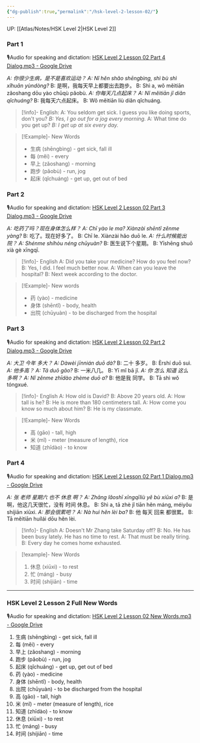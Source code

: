 ```yaml
---
{"dg-publish":true,"permalink":"/hsk-level-2-lesson-02/"}
---
```


UP: [[Atlas/Notes/HSK Level 2\|HSK Level 2]]

### Part 1
🎙️Audio for speaking and dictation: [HSK Level 2 Lesson 02 Part 4 Dialog.mp3 - Google Drive](https://drive.google.com/file/d/1xhFxvCv3RkTPdxY9buDQ8tA0N5mywINT/view?usp=drive_link)

*A: 你很少生病，是不是喜欢运动？*
*A: Nǐ hěn shǎo shēngbìng, shì bù shì xǐhuān yùndòng?* 
B: 是啊，我每天早上都要出去跑步。
B: Shì a, wǒ měitiān zǎoshang dōu yào chūqù pǎobù. 
*A: 你每天几点起床？*
*A: Nǐ měitiān jǐ diǎn qǐchuáng?* 
B: 我每天六点起床。
B: Wǒ měitiān liù diǎn qǐchuáng.


> [!info]- English:
A: You seldom get sick. I guess you like doing sports, don't you?
*B: Yes, I go out for a jog every morning.*
A: What time do you get up?
*B: I get up at six every day.*

> [!Example]- New Words
> - 生病 (shēngbìng) - get sick, fall ill
> - 每 (měi) - every
> - 早上 (zǎoshang) - morning
> - 跑步 (pǎobù) - run, jog
> - 起床 (qǐchuáng) - get up, get out of bed

### Part 2
🎙️Audio for speaking and dictation: [HSK Level 2 Lesson 02 Part 3 Dialog.mp3 - Google Drive](https://drive.google.com/file/d/1dZ4QBmoYM_c_CNtpKllAL54mfxiWwzzl/view?usp=drive_link)

*A: 吃药了吗？现在身体怎么样？*
*A: Chī yào le ma? Xiànzài shēntǐ zěnme yàng?* 
B: 吃了。现在好多了。
B: Chī le. Xiànzài hǎo duō le. 
*A: 什么时候能出院？*
*A: Shénme shíhòu néng chūyuàn?* 
B: 医生说下个星期。
B: Yīshēng shuō xià gè xīngqī.


> [!info]- English
A: Did you take your medicine? How do you feel now?
B: Yes, I did. I feel much better now.
A: When can you leave the hospital?
B: Next week according to the doctor.

> [!Example]- New words
> - 药 (yào) - medicine
> - 身体 (shēntǐ) - body, health
> - 出院 (chūyuàn) - to be discharged from the hospital

### Part 3
🎙️Audio for speaking and dictation: [HSK Level 2 Lesson 02 Part 2 Dialog.mp3 - Google Drive](https://drive.google.com/file/d/1TjL2rChLBjfoev7MD2BLHzLo_IXHRTUF/view?usp=drive_link)

*A: 大卫  今年  多大？*
*A: Dàwèi jīnnián duō dà?* 
B: 二十  多岁。
B: Èrshí duō suì. 
*A: 他多高？*
*A: Tā duō gāo?* 
B: 一米八几。
B: Yī mǐ bā jǐ. 
*A: 你  怎么  知道  这么  多啊？*
*A: Nǐ zěnme zhīdào zhème duō a?* 
B: 他是我  同学。
B: Tā shì wǒ tóngxué.


> [!info]- English
A: How old is David?
B: Above 20 years old.
A: How tall is he?
B: He is more than 180 centimeters tall.
A: How come you know so much about him?
B: He is my classmate.

> [!Example]- New Words
> - 高 (gāo) - tall, high
> - 米 (mǐ) - meter (measure of length), rice
> - 知道 (zhīdào) - to know


### Part 4
🎙️Audio for speaking and dictation: [HSK Level 2 Lesson 02 Part 1 Dialog.mp3 - Google Drive](https://drive.google.com/file/d/1YE-f2J_tnAz9kvPgICsmG3Mb4_X1dsvC/view?usp=drive_link)

*A: 张  老师  星期六  也不  休息 啊？*
*A: Zhāng lǎoshī xīngqīliù yě bù xiūxi a?* 
B: 是啊，他这几天很忙，没有  时间  休息。
B: Shì a, tā zhè jǐ tiān hěn máng, méiyǒu shíjiān xiūxi. 
*A: 那会很累吧？*
*A: Nà huì hěn lèi ba?* 
B: 他  每天  回来  都很累。
B: Tā měitiān huílái dōu hěn lèi.


> [!info]- English
A: Doesn't Mr Zhang take Saturday off?
B: No. He has been busy lately. He has no time to rest.
A: That must be really tiring.
B: Every day he comes home exhausted.

> [!example]- New Words
> 1. 休息 (xiūxi) - to rest
> 2. 忙 (máng) - busy
> 3. 时间 (shíjiān) - time


---

### HSK Level 2 Lesson 2 Full New Words
🎙️Audio for speaking and dictation: [HSK Level 2 Lesson 02 New Words.mp3 - Google Drive](https://drive.google.com/file/d/19FKq5hP2R-0NFi0Cyo6Iqvrg7plxv4Vc/view?usp=drive_link)

1. 生病 (shēngbìng) - get sick, fall ill
2. 每 (měi) - every
3. 早上 (zǎoshang) - morning
4. 跑步 (pǎobù) - run, jog
5. 起床 (qǐchuáng) - get up, get out of bed
6. 药 (yào) - medicine
7. 身体 (shēntǐ) - body, health
8. 出院 (chūyuàn) - to be discharged from the hospital
9. 高 (gāo) - tall, high 
10. 米 (mǐ) - meter (measure of length), rice
11. 知道 (zhīdào) - to know
12. 休息 (xiūxi) - to rest
13. 忙 (máng) - busy
14. 时间 (shíjiān) - time